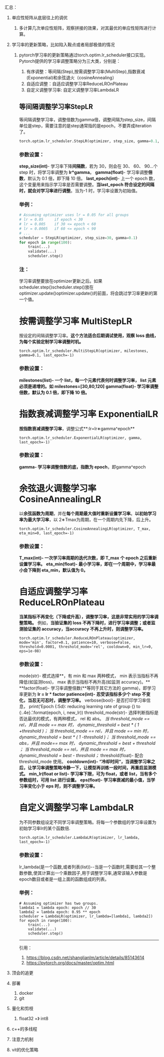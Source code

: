 汇总：

1. 单应性矩阵从底层往上的调优

   1. 多计算几次单应性矩阵，观察拼接的效果，对其最优的单应性矩阵进行计算。

2. 学习率的更新策略，比如陷入鞍点或者局部极值的情况

   1. pytorch学习率的更新策略通过torch.optim.lr_scheduler接口实现。Pytorch提供的学习率调整策略分为三大类，分别是：

      1. 有序调整：等间隔(Step),按需调整学习率(MultiStep),指数衰减(Exponential)和余弦退火（cosineAnnealing）
      2. 自适应调整：自适应调整学习率ReduceLROnPlateau
      3. 自定义调整学习率: 自定义调整学习率LambdaLR

      ## 等间隔调整学习率StepLR

      等间隔调整学习率，调整倍数为gamma倍，调整间隔为step_size，间隔单位是step，需要注意的是step通常指的是epoch，不要弄成iteration了。

      ```python
      torch.optim.lr_scheduler.StepLR(optimizer, step_size, gamma=0.1, last_epoch=-1)
      ```

      ### 参数设置：

      **step_size(int)**- 学习率下降**间隔数**，若为 30，则会在 30、 60、 90…个 step 时，将学习率调整为 **lr*gamma**。
      **gamma(float)**- 学习率调整**倍数**，默认为 0.1 倍，即下降 10 倍。
      **last_epoch(int)**- 上一个 epoch 数，这个变量用来指示学习率是否需要调整。**当last_epoch 符合设定的间隔时，就会对学习率进行调整**。当为-1 时，学习率设置为初始值。

      ### 举例：

      ```python
      # Assuming optimizer uses lr = 0.05 for all groups
      # lr = 0.05     if epoch < 30
      # lr = 0.005    if 30 <= epoch < 60
      # lr = 0.0005   if 60 <= epoch < 90
      # ...
      scheduler = StepLR(optimizer, step_size=30, gamma=0.1)
      for epoch in range(100):
          train(...)
          validate(...)
          scheduler.step()
      ```

      ### 注：

      学习率调整要放在optimizer更新之后。如果scheduler.step()scheduler.step()放在optimizer.update()optimizer.update()的前面，将会跳过学习率更新的第一个值。

      # 按需调整学习率 MultiStepLR

      按设定的间隔调整学习率。**这个方法适合后期调试使用，观察 loss 曲线，为每个实验定制学习率调整时机。**

      ```
      torch.optim.lr_scheduler.MultiStepLR(optimizer, milestones, gamma=0.1, last_epoch=-1)
      ```

      ### 参数设置：

      **milestones(list)- 一个 list，每一个元素代表何时调整学习率， list 元素必须是递增的。如 milestones=[30,80,120]**
      **gamma(float)- 学习率调整倍数，默认为 0.1 倍，即下降 10 倍。**

      # 指数衰减调整学习率 ExponentialLR

      **按指数衰减调整学习率**，调整公式**:lr=lr∗gamma^epoch**

      ```
      torch.optim.lr_scheduler.ExponentialLR(optimizer, gamma, last_epoch=-1)
      ```

      ### 参数设置：

      **gamma- 学习率调整倍数的底，指数为 epoch**，即gamma^epoch

      # 余弦退火调整学习率 CosineAnnealingLR

      以**余弦函数为周期**，并在**每个周期最大值时重新设置学习率**。**以初始学习率为最大学习率**，以 2∗Tmax为周期，在一个周期内先下降，后上升。

      ```
      torch.optim.lr_scheduler.CosineAnnealingLR(optimizer, T_max, eta_min=0, last_epoch=-1)
      ```

      ### 参数设置：

      **T_max(int)- 一次学习率周期的迭代次数，即 T_max 个 epoch 之后重新设置学习率。**
      **eta_min(float)- 最小学习率，即在一个周期中，学习率最小会下降到 eta_min，默认值为 0。**

      # 自适应调整学习率 ReduceLROnPlateau

      **当某指标不再变化（下降或升高），调整学习率，这是非常实用的学习率调整策略。**
      例如，**当验证集的 loss 不再下降时，进行学习率调整；或者监测验证集的 accuracy，当accuracy 不再上升时，则调整学习率。**

      ```
      torch.optim.lr_scheduler.ReduceLROnPlateau(optimizer, mode='min', factor=0.1, patience=10, verbose=False, threshold=0.0001, threshold_mode='rel', cooldown=0, min_lr=0, eps=1e-08)
      ```

      ### 参数设置：

      mode(str)- 模式选择**，有 min 和 max 两种模式， min 表示当指标不再降低(如监测loss)， max 表示当指标不再升高(如监测 accuracy)。**
      **factor(float)- 学习率调整倍数(**等同于其它方法的 gamma)，即学习率更新为 **lr = lr * factor**
      **patience(int)- 忍受该指标多少个 step 不变化，当忍无可忍时，调整学习率。**
      verbose(bool)- 是否打印学习率信息， print(‘Epoch {:5d}: reducing learning rate of group {} to {:.4e}.’.format(epoch, i, new_lr))
      threshold_mode(str)- 选择判断指标是否达最优的模式，有两种模式， rel 和 abs。
      *当 threshold_mode == rel，并且 mode == max 时， dynamic_threshold = best \* ( 1 +threshold )；
      当 threshold_mode == rel，并且 mode == min 时， dynamic_threshold = best \* ( 1 -threshold )；
      当 threshold_mode == abs，并且 mode== max 时， dynamic_threshold = best + threshold ；
      当 threshold_mode == rel，并且 mode == max 时， dynamic_threshold = best - threshold；*
      threshold(float)- 配合 threshold_mode 使用。
      **cooldown(int)- “冷却时间“，当调整学习率之后，让学习率调整策略冷静一下，让模型再训练一段时间，再重启监测模式。**
      **min_lr(float or list)- 学习率下限，可为 float，或者 list，当有多个参数组时，可用 list 进行设置。**
      **eps(float)- 学习率衰减的最小值，当学习率变化小于 eps 时，则不调整学习率。**

      # 自定义调整学习率 LambdaLR

      为不同参数组设定不同学习率调整策略。将每一个参数组的学习率设置为初始学习率lr的某个函数倍.

      ```
      torch.optim.lr_scheduler.LambdaLR(optimizer, lr_lambda, last_epoch=-1)
      ```

      ### 参数设置：

      lr_lambda(是一个函数,或者列表(list))--当是一个函数时,需要给其一个整数参数,使其计算出一个乘数因子,用于调整学习率,通常该输入参数是epoch数目或者是一组上面的函数组成的列表。

      ### 举例：

      ```
      # Assuming optimizer has two groups.
      lambda1 = lambda epoch: epoch // 30
      lambda2 = lambda epoch: 0.95 ** epoch
      scheduler = LambdaLR(optimizer, lr_lambda=[lambda1, lambda2])
      for epoch in range(100):
          train(...)
          validate(...)
          scheduler.step()
      ```

      ------

      引用：

      1. https://blog.csdn.net/shanglianlm/article/details/85143614
      2. https://pytorch.org/docs/master/optim.html

3. 顶会的追更

4. 部署

   1. docker
   2. git

5. 量化和剪枝

   1. float32 =》 int8

6. c++的多线程

7. 注意力机制

8. vit的优化策略